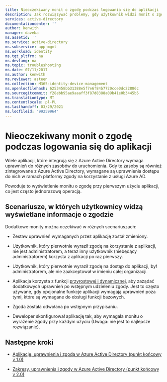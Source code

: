 ```yaml
---
title: Nieoczekiwany monit o zgodę podczas logowania się do aplikacji | Microsoft Docs
description: Jak rozwiązywać problemy, gdy użytkownik widzi monit o zgodę dla aplikacji zintegrowanej z usługą Azure AD, której nie oczekiwano
services: active-directory
documentationcenter: ''
author: kenwith
manager: daveba
ms.assetid: ''
ms.service: active-directory
ms.subservice: app-mgmt
ms.workload: identity
ms.tgt_pltfrm: na
ms.devlang: na
ms.topic: troubleshooting
ms.date: 07/11/2017
ms.author: kenwith
ms.reviewer: asteen
ms.collection: M365-identity-device-management
ms.openlocfilehash: 6253458bb31388e5f7e6f84b7720cce0dc22886c
ms.sourcegitcommit: f28ebb95ae9aaaff3f87d8388a09b41e0b3445b5
ms.translationtype: MT
ms.contentlocale: pl-PL
ms.lasthandoff: 03/29/2021
ms.locfileid: "99259964"
---
```

# <a name="unexpected-consent-prompt-when-signing-in-to-an-application"></a>Nieoczekiwany monit o zgodę podczas logowania się do aplikacji

Wiele aplikacji, które integrują się z Azure Active Directory wymaga uprawnień do różnych zasobów do uruchomienia. Gdy te zasoby są również zintegrowane z Azure Active Directory, wymagane są uprawnienia dostępu do nich w ramach platformy zgody na korzystanie z usługi Azure AD. 

Powoduje to wyświetlenie monitu o zgodę przy pierwszym użyciu aplikacji, co jest często jednorazową operacją. 

## <a name="scenarios-in-which-users-see-consent-prompts"></a>Scenariusze, w których użytkownicy widzą wyświetlane informacje o zgodzie

Dodatkowe monity można oczekiwać w różnych scenariuszach:

* Zestaw uprawnień wymaganych przez aplikację został zmieniony.

* Użytkownik, który pierwotnie wyraził zgodę na korzystanie z aplikacji, nie jest administratorem, a teraz inny użytkownik (niebędący administratorem) korzysta z aplikacji po raz pierwszy.

* Użytkownik, który pierwotnie wyraził zgodę na dostęp do aplikacji, był administratorem, ale nie zaakceptował w imieniu całej organizacji.

* Aplikacja korzysta z funkcji [przyrostowej i dynamicznej,](../azuread-dev/azure-ad-endpoint-comparison.md#incremental-and-dynamic-consent) aby zażądać dodatkowych uprawnień po wstępnym udzieleniu zgody. Jest to często używane, gdy opcjonalne funkcje aplikacji wymagają uprawnień poza tymi, które są wymagane do obsługi funkcji bazowych.

* Zgoda została odwołana po wstępnym przypisaniu.

* Deweloper skonfigurował aplikację tak, aby wymagała monitu o wyrażenie zgody przy każdym użyciu (Uwaga: nie jest to najlepsze rozwiązanie).

## <a name="next-steps"></a>Następne kroki

-   [Aplikacje, uprawnienia i zgoda w Azure Active Directory (punkt końcowy v 1.0)](../develop/quickstart-register-app.md)

-   [Zakresy, uprawnienia i zgody w Azure Active Directory (punkt końcowy v 2.0)](../develop/v2-permissions-and-consent.md)